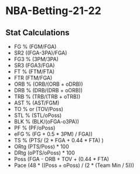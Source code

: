 # NBA-Betting-21-22

## Stat Calculations

-	FG % (FGM/FGA)
-	SR2 ((FGA-3PA)/FGA)
-	FG3 % (3PM/3PA)
-	SR3 (FGA3/FGA)
-	FT % (FTM/FTA)
-	FTR (FTM/FGA)
-	ORB % (ORB/(ORB + oDRB))
-	DRB % (DRB/(DRB + oORB))
-	TRB % (TRB/(TRB + oTRB))
-	AST % (AST/FGM)
-	TO % or (TOV/Poss)
-	STL % (STL/oPoss)
-	BLK % (BLK/(oFGA-o3PA))
-	PF % (PF/oPoss)
-	eFG % (FG + 0.5 * 3PM) / FGA))
-	TS % (PTS/ (2 * FGA + 0.44 * FTA) )
-	ORtg (PTS/Poss) * 100
-	DRtg (oPTS/oPoss) * 100
-	Poss (FGA - ORB + TOV + (0.44 * FTA) 
-	Pace (48 * ((Poss + oPoss) / (2 * (Team Min / 5)))
